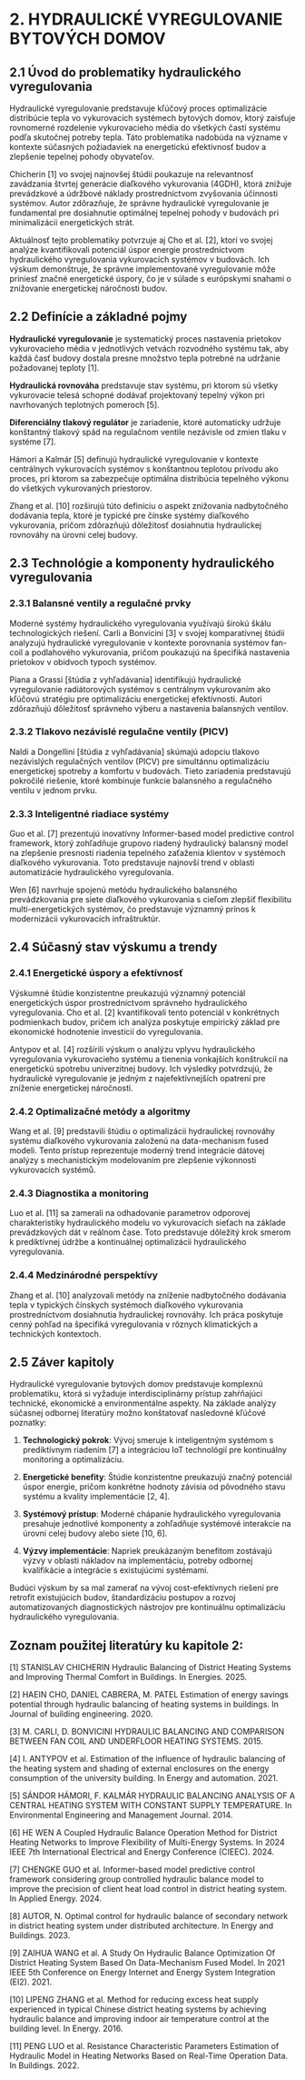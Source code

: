 
# 2. HYDRAULICKÉ VYREGULOVANIE BYTOVÝCH DOMOV


## 2.1 Úvod do problematiky hydraulického vyregulovania

Hydraulické vyregulovanie predstavuje kľúčový proces optimalizácie distribúcie tepla vo vykurovacích systémech bytových domov, ktorý zaisťuje rovnomerné rozdelenie vykurovacieho média do všetkých častí systému podľa skutočnej potreby tepla. Táto problematika nadobúda na význame v kontexte súčasných požiadaviek na energetickú efektívnosť budov a zlepšenie tepelnej pohody obyvateľov.

Chicherin [1] vo svojej najnovšej štúdii poukazuje na relevantnosť zavádzania štvrtej generácie diaľkového vykurovania (4GDH), ktorá znižuje prevádzkové a údržbové náklady prostredníctvom zvyšovania účinnosti systémov. Autor zdôrazňuje, že správne hydraulické vyregulovanie je fundamental pre dosiahnutie optimálnej tepelnej pohody v budovách pri minimalizácii energetických strát.

Aktuálnosť tejto problematiky potvrzuje aj Cho et al. [2], ktorí vo svojej analýze kvantifikovali potenciál úspor energie prostredníctvom hydraulického vyregulovania vykurovacích systémov v budovách. Ich výskum demonštruje, že správne implementované vyregulovanie môže priniesť značné energetické úspory, čo je v súlade s európskymi snahami o znižovanie energetickej náročnosti budov.
        


## 2.2 Definície a základné pojmy

**Hydraulické vyregulovanie** je systematický proces nastavenia prietokov vykurovacieho média v jednotlivých vetvách rozvodného systému tak, aby každá časť budovy dostala presne množstvo tepla potrebné na udržanie požadovanej teploty [1].

**Hydraulická rovnováha** predstavuje stav systému, pri ktorom sú všetky vykurovacie telesá schopné dodávať projektovaný tepelný výkon pri navrhovaných teplotných pomeroch [5].

**Diferenciálny tlakový regulátor** je zariadenie, ktoré automaticky udržuje konštantný tlakový spád na regulačnom ventile nezávisle od zmien tlaku v systéme [7].

Hámori a Kalmár [5] definujú hydraulické vyregulovanie v kontexte centrálnych vykurovacích systémov s konštantnou teplotou prívodu ako proces, pri ktorom sa zabezpečuje optimálna distribúcia tepelného výkonu do všetkých vykurovaných priestorov.

Zhang et al. [10] rozširujú túto definíciu o aspekt znižovania nadbytočného dodávania tepla, ktoré je typické pre čínske systémy diaľkového vykurovania, pričom zdôrazňujú dôležitosť dosiahnutia hydraulickej rovnováhy na úrovni celej budovy.
        


## 2.3 Technológie a komponenty hydraulického vyregulovania

### 2.3.1 Balansné ventily a regulačné prvky

Moderné systémy hydraulického vyregulovania využívajú širokú škálu technologických riešení. Carli a Bonvicini [3] v svojej komparatívnej štúdii analyzujú hydraulické vyregulovanie v kontexte porovnania systémov fan-coil a podlahového vykurovania, pričom poukazujú na špecifiká nastavenia prietokov v obidvoch typoch systémov.

Piana a Grassi [štúdia z vyhľadávania] identifikujú hydraulické vyregulovanie radiátorových systémov s centrálnym vykurovaním ako kľúčovú stratégiu pre optimalizáciu energetickej efektívnosti. Autori zdôrazňujú dôležitosť správneho výberu a nastavenia balansných ventilov.

### 2.3.2 Tlakovo nezávislé regulačne ventily (PICV)

Naldi a Dongellini [štúdia z vyhľadávania] skúmajú adopciu tlakovo nezávislých regulačných ventilov (PICV) pre simultánnu optimalizáciu energetickej spotreby a komfortu v budovách. Tieto zariadenia predstavujú pokročilé riešenie, ktoré kombinuje funkcie balansného a regulačného ventilu v jednom prvku.

### 2.3.3 Inteligentné riadiace systémy

Guo et al. [7] prezentujú inovatívny Informer-based model predictive control framework, ktorý zohľadňuje grupovo riadený hydraulický balansný model na zlepšenie presnosti riadenia tepelného zaťaženia klientov v systémoch diaľkového vykurovania. Toto predstavuje najnovší trend v oblasti automatizácie hydraulického vyregulovania.

Wen [6] navrhuje spojenú metódu hydraulického balansného prevádzkovania pre siete diaľkového vykurovania s cieľom zlepšiť flexibilitu multi-energetických systémov, čo predstavuje významný prínos k modernizácii vykurovacích infraštruktúr.
        


## 2.4 Súčasný stav výskumu a trendy

### 2.4.1 Energetické úspory a efektívnosť

Výskumné štúdie konzistentne preukazujú významný potenciál energetických úspor prostredníctvom správneho hydraulického vyregulovania. Cho et al. [2] kvantifikovali tento potenciál v konkrétnych podmienkach budov, pričem ich analýza poskytuje empirický základ pre ekonomické hodnotenie investícií do vyregulovania.

Antypov et al. [4] rozšírili výskum o analýzu vplyvu hydraulického vyregulovania vykurovacieho systému a tienenia vonkajších konštrukcií na energetickú spotrebu univerzitnej budovy. Ich výsledky potvrdzujú, že hydraulické vyregulovanie je jedným z najefektívnejších opatrení pre zníženie energetickej náročnosti.

### 2.4.2 Optimalizačné metódy a algoritmy

Wang et al. [9] predstavili štúdiu o optimalizácii hydraulickej rovnováhy systému diaľkového vykurovania založenú na data-mechanism fused modeli. Tento prístup reprezentuje moderný trend integrácie dátovej analýzy s mechanistickým modelovaním pre zlepšenie výkonnosti vykurovacích systémů.

### 2.4.3 Diagnostika a monitoring

Luo et al. [11] sa zamerali na odhadovanie parametrov odporovej charakteristiky hydraulického modelu vo vykurovacích sieťach na základe prevádzkových dát v reálnom čase. Toto predstavuje dôležitý krok smerom k prediktívnej údržbe a kontinuálnej optimalizácii hydraulického vyregulovania.

### 2.4.4 Medzinárodné perspektívy

Zhang et al. [10] analyzovali metódy na zníženie nadbytočného dodávania tepla v typických čínskych systémoch diaľkového vykurovania prostredníctvom dosiahnutia hydraulickej rovnováhy. Ich práca poskytuje cenný pohľad na špecifiká vyregulovania v rôznych klimatických a technických kontextoch.
        


## 2.5 Záver kapitoly

Hydraulické vyregulovanie bytových domov predstavuje komplexnú problematiku, ktorá si vyžaduje interdisciplinárny prístup zahŕňajúci technické, ekonomické a environmentálne aspekty. Na základe analýzy súčasnej odbornej literatúry možno konštatovať nasledovné kľúčové poznatky:

1. **Technologický pokrok**: Vývoj smeruje k inteligentným systémom s prediktívnym riadením [7] a integráciou IoT technológií pre kontinuálny monitoring a optimalizáciu.

2. **Energetické benefity**: Štúdie konzistentne preukazujú značný potenciál úspor energie, pričom konkrétne hodnoty závisia od pôvodného stavu systému a kvality implementácie [2, 4].

3. **Systémový prístup**: Moderné chápanie hydraulického vyregulovania presahuje jednotlivé komponenty a zohľadňuje systémové interakcie na úrovni celej budovy alebo siete [10, 6].

4. **Výzvy implementácie**: Napriek preukázaným benefitom zostávajú výzvy v oblasti nákladov na implementáciu, potreby odbornej kvalifikácie a integrácie s existujúcimi systémami.

Budúci výskum by sa mal zamerať na vývoj cost-efektívnych riešení pre retrofit existujúcich budov, štandardizáciu postupov a rozvoj automatizovaných diagnostických nástrojov pre kontinuálnu optimalizáciu hydraulického vyregulovania.
        

## Zoznam použitej literatúry ku kapitole 2:

[1] STANISLAV CHICHERIN Hydraulic Balancing of District Heating Systems and Improving Thermal Comfort in Buildings. In Energies. 2025.

[2] HAEIN CHO, DANIEL CABRERA, M. PATEL Estimation of energy savings potential through hydraulic balancing of heating systems in buildings. In Journal of building engineering. 2020.

[3] M. CARLI, D. BONVICINI HYDRAULIC BALANCING AND COMPARISON BETWEEN FAN COIL AND UNDERFLOOR HEATING SYSTEMS. 2015.

[4] I. ANTYPOV et al. Estimation of the influence of hydraulic balancing of the heating system and shading of external enclosures on the energy consumption of the university building. In Energy and automation. 2021.

[5] SÁNDOR HÁMORI, F. KALMÁR HYDRAULIC BALANCING ANALYSIS OF A CENTRAL HEATING SYSTEM WITH CONSTANT SUPPLY TEMPERATURE. In Environmental Engineering and Management Journal. 2014.

[6] HE WEN A Coupled Hydraulic Balance Operation Method for District Heating Networks to Improve Flexibility of Multi-Energy Systems. In 2024 IEEE 7th International Electrical and Energy Conference (CIEEC). 2024.

[7] CHENGKE GUO et al. Informer-based model predictive control framework considering group controlled hydraulic balance model to improve the precision of client heat load control in district heating system. In Applied Energy. 2024.

[8] AUTOR, N. Optimal control for hydraulic balance of secondary network in district heating system under distributed architecture. In Energy and Buildings. 2023.

[9] ZAIHUA WANG et al. A Study On Hydraulic Balance Optimization Of District Heating System Based On Data-Mechanism Fused Model. In 2021 IEEE 5th Conference on Energy Internet and Energy System Integration (EI2). 2021.

[10] LIPENG ZHANG et al. Method for reducing excess heat supply experienced in typical Chinese district heating systems by achieving hydraulic balance and improving indoor air temperature control at the building level. In Energy. 2016.

[11] PENG LUO et al. Resistance Characteristic Parameters Estimation of Hydraulic Model in Heating Networks Based on Real-Time Operation Data. In Buildings. 2022.
        